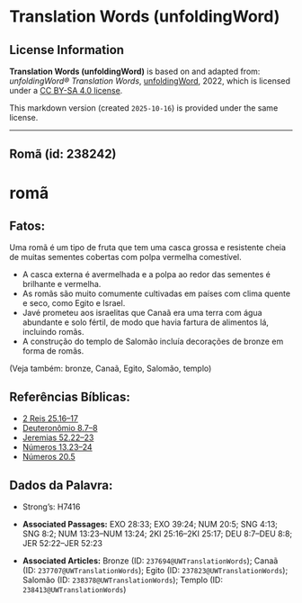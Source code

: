 # Translation Words (unfoldingWord)

## License Information

**Translation Words (unfoldingWord)** is based on and adapted from: _unfoldingWord® Translation Words_, [unfoldingWord](https://unfoldingword.org/utw), 2022, which is licensed under a [CC BY-SA 4.0 license](https://creativecommons.org/licenses/by-sa/4.0/legalcode.en).

This markdown version (created `2025-10-16`) is provided under the same license.



--------------------------------

## Romã (id: 238242)

romã
====

Fatos:
------

Uma romã é um tipo de fruta que tem uma casca grossa e resistente cheia de muitas sementes cobertas com polpa vermelha comestível.

* A casca externa é avermelhada e a polpa ao redor das sementes é brilhante e vermelha.
* As romãs são muito comumente cultivadas em países com clima quente e seco, como Egito e Israel.
* Javé prometeu aos israelitas que Canaã era uma terra com água abundante e solo fértil, de modo que havia fartura de alimentos lá, incluindo romãs.
* A construção do templo de Salomão incluía decorações de bronze em forma de romãs.

(Veja também: bronze, Canaã, Egito, Salomão, templo)

Referências Bíblicas:
---------------------

* [2 Reis 25\.16–17](https://ref.ly/2Kgs25:16-2Kgs25:17)
* [Deuteronômio 8\.7–8](https://ref.ly/Deut8:7-Deut8:8)
* [Jeremias 52\.22–23](https://ref.ly/Jer52:22-Jer52:23)
* [Números 13\.23–24](https://ref.ly/Num13:23-Num13:24)
* [Números 20\.5](https://ref.ly/Num20:5)

Dados da Palavra:
-----------------

* Strong’s: H7416

* **Associated Passages:** EXO 28:33; EXO 39:24; NUM 20:5; SNG 4:13; SNG 8:2; NUM 13:23–NUM 13:24; 2KI 25:16–2KI 25:17; DEU 8:7–DEU 8:8; JER 52:22–JER 52:23
* **Associated Articles:** Bronze (ID: `237694@UWTranslationWords`); Canaã (ID: `237707@UWTranslationWords`); Egito (ID: `237823@UWTranslationWords`); Salomão (ID: `238378@UWTranslationWords`); Templo (ID: `238413@UWTranslationWords`)

